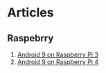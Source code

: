 Articles
========

Raspebrry
---------
1. [Android 9 on Raspberry Pi 3](android-9-on-raspberry-3.md)
2. [Android 9 on Raspberry Pi 4](android-9-on-raspberry-4.md)

